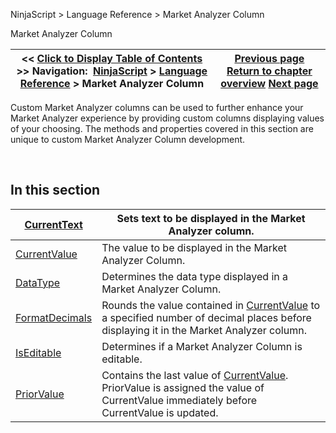﻿


NinjaScript \> Language Reference \> Market Analyzer Column






















Market Analyzer Column







| \<\< [Click to Display Table of Contents](market_analyzer_column.md) \>\> **Navigation:**     [NinjaScript](ninjascript.md) \> [Language Reference](language_reference_wip.md) \> Market Analyzer Column | [Previous page](showtransparentplotsindatabox.md) [Return to chapter overview](language_reference_wip.md) [Next page](currenttext.md) |
| --- | --- |











Custom Market Analyzer columns can be used to further enhance your Market Analyzer experience by providing custom columns displaying values of your choosing. The methods and properties covered in this section are unique to custom Market Analyzer Column development.


 


## In this section




| [CurrentText](currenttext.md) | Sets text to be displayed in the Market Analyzer column. |
| --- | --- |
| [CurrentValue](currentvalue.md) | The value to be displayed in the Market Analyzer Column. |
| [DataType](datatype.md) | Determines the data type displayed in a Market Analyzer Column. |
| [FormatDecimals](formatdecimals.md) | Rounds the value contained in [CurrentValue](currentvalue.md) to a specified number of decimal places before displaying it in the Market Analyzer column. |
| [IsEditable](iseditable.md) | Determines if a Market Analyzer Column is editable. |
| [PriorValue](priorvalue.md) | Contains the last value of [CurrentValue](currentvalue.md). PriorValue is assigned the value of CurrentValue immediately before CurrentValue is updated. |









